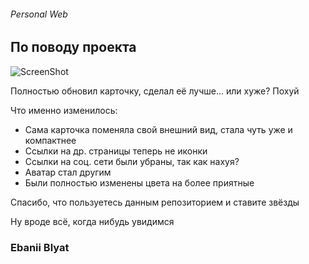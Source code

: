 ###### Personal Web

## По поводу проекта

![ScreenShot](https://postimg.cc/bG8tW5ZK)

Полностью обновил карточку, сделал её лучше... или хуже? Похуй

Что именно изменилось:
* Сама карточка поменяла свой внешний вид, стала чуть уже и компактнее
* Ссылки на др. страницы теперь не иконки
* Ссылки на соц. сети были убраны, так как нахуя?
* Аватар стал другим
* Были полностью изменены цвета на более приятные

Спасибо, что пользуетесь данным репозиторием и ставите звёзды

Ну вроде всё, когда нибудь увидимся

### Ebanii Blyat
